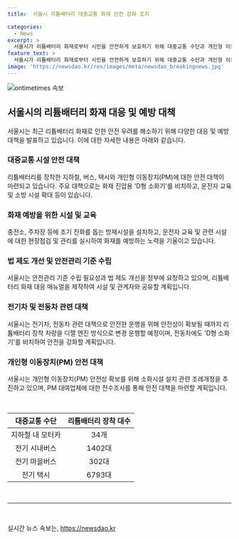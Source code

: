 ```yaml
---
title:  서울시 리튬배터리 대중교통 화재 안전 강화 조치

categories:
  - News
excerpt: >
  서울시가 리튬배터리 화재로부터 시민을 안전하게 보호하기 위해 대중교통 수단과 개인형 이동장치(PM)에 대한 화재관리 방안을 발표했다. 서울시는 지하철, 버스, 택시, 전기차 등을 대상으로 조기 진화를 돕는 방재시설을 설치하고, 화재 예방 및 대응을 위한 안전관리 대책을 마련했다. 또한 D형 소화기를 비치하고, 화재 발생시 신속 대응을 위한 운전자 교육 및 합동 화재훈련을 실시할 예정이며, 리튬배터리 화재 대응 매뉴얼을 제작하여 관련 시설과 관계자와 공유할 계획이다. 추가로 전기택시와 PM에 대한 안전관리를 강화할 예정이며, 지속적인 모니터링을 통해 안전성을 보장할 계획이다. 서울시는 시민들의 안전을 최우선으로 삼고, 안전한 대중교통을 조성하기 위해 계획을 추진 중이다.
feature_text: >
  서울시가 리튬배터리 화재로부터 시민을 안전하게 보호하기 위해 대중교통 수단과 개인형 이동장치(PM)에 대한 화재관리 방안을 발표했다. 서울시는 지하철, 버스, 택시, 전기차 등을 대상으로 조기 진화를 돕는 방재시설을 설치하고, 화재 예방 및 대응을 위한 안전관리 대책을 마련했다. 또한 D형 소화기를 비치하고, 화재 발생시 신속 대응을 위한 운전자 교육 및 합동 화재훈련을 실시할 예정이며, 리튬배터리 화재 대응 매뉴얼을 제작하여 관련 시설과 관계자와 공유할 계획이다. 추가로 전기택시와 PM에 대한 안전관리를 강화할 예정이며, 지속적인 모니터링을 통해 안전성을 보장할 계획이다. 서울시는 시민들의 안전을 최우선으로 삼고, 안전한 대중교통을 조성하기 위해 계획을 추진 중이다.
image: 'https://newsdao.kr/res/images/meta/newsdao_breakingnews.jpg'
---
```


<p><img src="https://newsdao.kr/res/images/meta/newsdao_breakingnews.jpg" alt="ontimetimes 속보" /></p>

<h2 data-ke-size="size26">서울시의 리튬배터리 화재 대응 및 예방 대책</h2>

<p data-ke-size="size16">서울시는 최근 리튬배터리 화재로 인한 안전 우려를 해소하기 위해 다양한 대응 및 예방 대책을 발표하고 있습니다. 이에 대한 자세한 내용은 아래와 같습니다.</p>

<h3>대중교통 시설 안전 대책</h3>

<p data-ke-size="size16">리튬배터리를 장착한 지하철, 버스, 택시와 개인형 이동장치(PM)에 대한 안전 대책이 마련되고 있습니다. 주요 대책으로는 화재 진압용 'D형 소화기'를 비치하고, 운전자 교육 및 소방 시설 확대 등이 있습니다.</p>

<h3>화재 예방을 위한 시설 및 교육</h3>

<p data-ke-size="size16">충전소, 주차장 등에 조기 진화를 돕는 방재시설을 설치하고, 운전자 교육 및 관련 시설에 대한 현장점검 및 관리를 실시하여 화재를 예방하는 노력을 기울이고 있습니다.</p>

<h3>법 제도 개선 및 안전관리 기준 수립</h3>

<p data-ke-size="size16">서울시는 안전관리 기준 수립 필요성과 법 제도 개선을 정부에 요청하고 있으며, 리튬배터리 화재 대응 매뉴얼을 제작하여 시설 및 관계자와 공유할 계획입니다.</p>

<h3>전기차 및 전동차 관련 대책</h3>

<p data-ke-size="size16">서울시는 전기차, 전동차 관련 대책으로 안전한 운행을 위해 안전성이 확보될 때까지 리튬배터리 장착 차량을 디젤 엔진 방식으로 변경 운행할 예정이며, 전동차에도 'D형 소화기'를 비치하여 안전을 강화할 계획입니다.</p>

<h3>개인형 이동장치(PM) 안전 대책</h3>

<p data-ke-size="size16">서울시는 개인형 이동장치(PM) 안전성 확보를 위해 소화시설 설치 관련 조례개정을 추진하고 있으며, PM 대여업체에 대한 전수조사를 통해 안전 대책을 마련할 계획입니다.</p>

<p data-ke-size="size16">&nbsp;</p>

<table>
    <thead>
        <tr>
            <th style="text-align: center;">대중교통 수단</th>
            <th style="text-align: center;">리튬배터리 장착 대수</th>
        </tr>
    </thead>
    <tbody>
        <tr>
            <td style="text-align: center;">지하철 내 모터카</td>
            <td style="text-align: center;">34개</td>
        </tr>
        <tr>
            <td style="text-align: center;">전기 시내버스</td>
            <td style="text-align: center;">1402대</td>
        </tr>
        <tr>
            <td style="text-align: center;">전기 마을버스</td>
            <td style="text-align: center;">302대</td>
        </tr>
        <tr>
            <td style="text-align: center;">전기 택시</td>
            <td style="text-align: center;">6793대</td>
        </tr>
    </tbody>
</table>

<p data-ke-size="size16">&nbsp;</p>

<hr>

<p data-ke-size="size16">&nbsp;</p>
실시간 뉴스 속보는, <a href="https://newsdao.kr" rel="dofollow">https://newsdao.kr</a>


